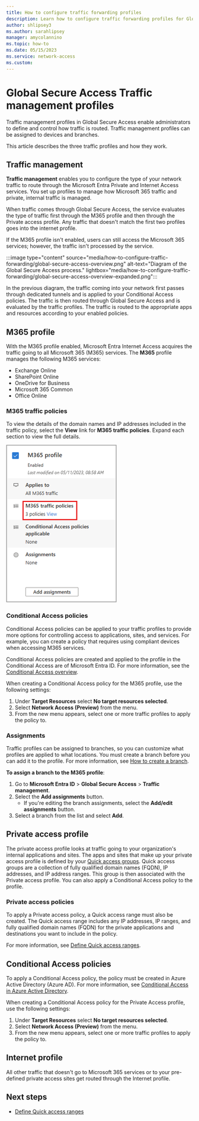 ```yaml
---
title: How to configure traffic forwarding profiles
description: Learn how to configure traffic forwarding profiles for Global Secure Access.
author: shlipsey3
ms.author: sarahlipsey
manager: amycolannino
ms.topic: how-to
ms.date: 05/15/2023
ms.service: network-access
ms.custom: 
---
```


# Global Secure Access Traffic management profiles

Traffic management profiles in Global Secure Access enable administrators to define and control how traffic is routed. Traffic management profiles can be assigned to devices and branches. 

This article describes the three traffic profiles and how they work.

## Traffic management

**Traffic management** enables you to configure the type of your network traffic to route through the Microsoft Entra Private and Internet Access services. You set up profiles to manage how Microsoft 365 traffic and private, internal traffic is managed. 

When traffic comes through Global Secure Access, the service evaluates the type of traffic first through the M365 profile and then through the Private access profile. Any traffic that doesn't match the first two profiles goes into the internet profile.

If the M365 profile isn't enabled, users can still access the Microsoft 365 services; however, the traffic isn't processed by the service.

:::image type="content" source="media/how-to-configure-traffic-forwarding/global-secure-access-overview.png" alt-text="Diagram of the Global Secure Access process." lightbox="media/how-to-configure-traffic-forwarding/global-secure-access-overview-expanded.png":::

In the previous diagram, the traffic coming into your network first passes through dedicated tunnels and is applied to your Conditional Access policies. The traffic is then routed through Global Secure Access and is evaluated by the traffic profiles. The traffic is routed to the appropriate apps and resources according to your enabled policies.

## M365 profile

With the M365 profile enabled, Microsoft Entra Internet Access acquires the traffic going to all Microsoft 365 (M365) services. The **M365** profile manages the following M365 services:

- Exchange Online
- SharePoint Online
- OneDrive for Business
- Microsoft 365 Common
- Office Online

### M365 traffic policies

To view the details of the domain names and IP addresses included in the traffic policy, select the **View** link for **M365 traffic policies**. Expand each section to view the full details.

![Screenshot of the M365 traffic policies.](media/how-to-configure-traffic-forwarding/microsoft-365-traffic-profile.png)

### Conditional Access policies

Conditional Access policies can be applied to your traffic profiles to provide more options for controlling access to applications, sites, and services. For example, you can create a policy that requires using compliant devices when accessing M365 services.

Conditional Access policies are created and applied to the profile in the Conditional Access are of Microsoft Entra ID. For more information, see the [Conditional Access overview](../active-directory/conditional-access/overview.md).

When creating a Conditional Access policy for the M365 profile, use the following settings:

1. Under **Target Resources** select **No target resources selected**.
1. Select **Network Access (Preview)** from the menu.
1. From the new menu appears, select one or more traffic profiles to apply the policy to. 

### Assignments

Traffic profiles can be assigned to branches, so you can customize what profiles are applied to what locations. You must create a branch before you can add it to the profile. For more information, see [How to create a branch](how-to-create-branch-office-location.md).

**To assign a branch to the M365 profile**:

1. Go to **Microsoft Entra ID** > **Global Secure Access** > **Traffic management**.
1. Select the **Add assignments** button. 
    - If you're editing the branch assignments, select the **Add/edit assignments** button.
1. Select a branch from the list and select **Add**.

## Private access profile

The private access profile looks at traffic going to your organization's internal applications and sites. The apps and sites that make up your private access profile is defined by your [Quick access groups](how-to-define-quick-access-ranges.md). Quick access groups are a collection of fully qualified domain names (FQDN), IP addresses, and IP address ranges. This group is then associated with the Private access profile. You can also apply a Conditional Access policy to the profile.

### Private access policies

To apply a Private access policy, a Quick access range must also be created. The Quick access range includes any IP addresses, IP ranges, and fully qualified domain names (FQDN) for the private applications and destinations you want to include in the policy.

For more information, see [Define Quick access ranges](how-to-define-quick-access-ranges.md).

## Conditional Access policies

To apply a Conditional Access policy, the policy must be created in Azure Active Directory (Azure AD). For more information, see [Conditional Access in Azure Active Directory](../active-directory/conditional-access/overview.md).

When creating a Conditional Access policy for the Private Access profile, use the following settings:

1. Under **Target Resources** select **No target resources selected**.
1. Select **Network Access (Preview)** from the menu.
1. From the new menu appears, select one or more traffic profiles to apply the policy to. 

## Internet profile

All other traffic that doesn't go to Microsoft 365 services or to your pre-defined private access sites get routed through the Internet profile.

## Next steps

- [Define Quick access ranges](how-to-define-quick-access-ranges.md)

